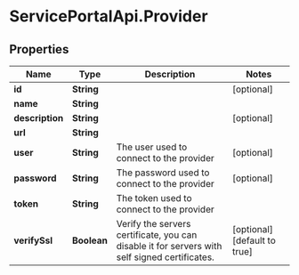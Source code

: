 # ServicePortalApi.Provider

## Properties
Name | Type | Description | Notes
------------ | ------------- | ------------- | -------------
**id** | **String** |  | [optional] 
**name** | **String** |  | 
**description** | **String** |  | [optional] 
**url** | **String** |  | 
**user** | **String** | The user used to connect to the provider | [optional] 
**password** | **String** | The password used to connect to the provider | [optional] 
**token** | **String** | The token used to connect to the provider | 
**verifySsl** | **Boolean** | Verify the servers certificate, you can disable it for servers with self signed certificates. | [optional] [default to true]


